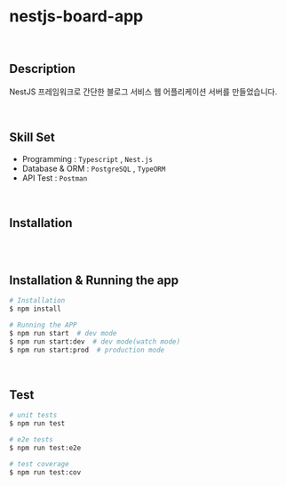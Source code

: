 # nestjs-board-app

<br>

## Description

NestJS 프레임워크로 간단한 블로그 서비스 웹 어플리케이션 서버를 만들었습니다.

<br>

## Skill Set

- Programming : `Typescript` , `Nest.js`
- Database & ORM : `PostgreSQL` , `TypeORM`
- API Test : `Postman`

<br>

## Installation

```bash

```

<br>

## Installation & Running the app

```bash
# Installation
$ npm install

# Running the APP
$ npm run start  # dev mode
$ npm run start:dev  # dev mode(watch mode)
$ npm run start:prod  # production mode
```

<br>

## Test

```bash
# unit tests
$ npm run test

# e2e tests
$ npm run test:e2e

# test coverage
$ npm run test:cov
```

<br>
